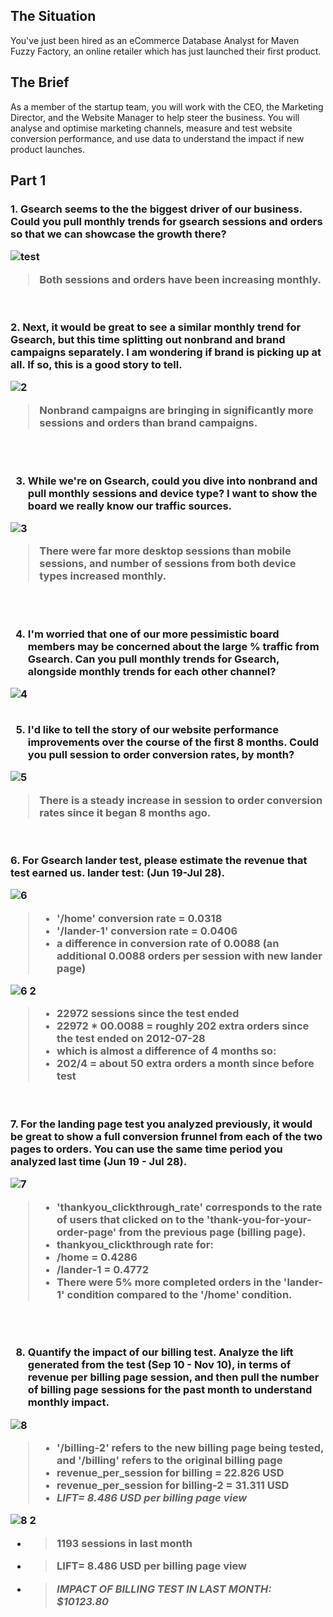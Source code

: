 <h2><a href="#">&#x200B;</a>The Situation</h2>
You've just been hired as an eCommerce Database Analyst for Maven Fuzzy Factory, an online retailer which has just launched their first product.
<h2><a href="#">&#x200B;</a>The Brief</h2>
As a member of the startup team, you will work with the CEO, the Marketing Director, and the Website Manager to help steer the business.
You will analyse and optimise marketing channels, measure and test website conversion performance, and use data to understand the impact if new product launches.

<h2><a href="#">&#x200B;</a>Part 1</h2>

<h3><a href="#">&#x200B;</a>1. Gsearch seems to the the biggest driver of our business. Could you pull monthly trends for gsearch sessions and orders so that we can showcase the growth there?

![test](https://github.com/cdanielz98/maven-fuzzy-factory-sql/assets/135237144/7ec26085-5c1e-43b5-af47-fa1557c52e2d)
>Both sessions and orders have been increasing monthly.
<br>
<br>
2. Next, it would be great to see a similar monthly trend for Gsearch, but this time splitting out nonbrand and brand campaigns separately. I am wondering if brand is picking up at all. If so, this is a good story to tell.

![2](https://github.com/cdanielz98/maven-fuzzy-factory-sql/assets/135237144/fb1bb1be-485d-4f04-b246-7ea1dd217711)

>Nonbrand campaigns are bringing in significantly more sessions and orders than brand campaigns.
<br>
<br>

3. While we're on Gsearch, could you dive into nonbrand and pull monthly sessions and device type? I want to show the board we really know our traffic sources.

![3](https://github.com/cdanielz98/maven-fuzzy-factory-sql/assets/135237144/a8307e9b-e420-4dee-ba61-b5413c5bda23)

>There were far more desktop sessions than mobile sessions, and number of sessions from both device types increased monthly.
<br>
<br>

4. I'm worried that one of our more pessimistic board members may be concerned about the large % traffic from Gsearch. Can you pull monthly trends for Gsearch, alongside monthly trends for each other channel?

![4](https://github.com/cdanielz98/maven-fuzzy-factory-sql/assets/135237144/6527d2e7-342b-4a9c-9ef2-8defff6fd3b1)
<br>
<br>

5. I'd like to tell the story of our website performance improvements over the course of the first 8 months. Could you pull session to order conversion rates, by month?

![5](https://github.com/cdanielz98/maven-fuzzy-factory-sql/assets/135237144/17759ffb-356e-4726-b15f-0355228fee8d)

>There is a steady increase in session to order conversion rates since it began 8 months ago.
<br>
<br>
6. For Gsearch lander test, please estimate the revenue that test earned us. lander test: (Jun 19-Jul 28).

![6](https://github.com/cdanielz98/maven-fuzzy-factory-sql/assets/135237144/fd4efe9f-8708-4436-a0cb-3d80a5dd688e)

>* '/home' conversion rate = 0.0318<br>
>* '/lander-1' conversion rate = 0.0406<br>
>* a difference in conversion rate of 0.0088 (an additional 0.0088 orders per session with new lander page)

![6 2](https://github.com/cdanielz98/maven-fuzzy-factory-sql/assets/135237144/fa792353-936a-41d1-b77d-ff6b976ce79f)


>* 22972 sessions since the test ended<br>
>* 22972 * 00.0088 = roughly 202 extra orders since the test ended on 2012-07-28<br>
>* which is almost a difference of 4 months so:<br>
>* 202/4 = about 50 extra orders a month since before test
<br>
<br>
7. For the landing page test you analyzed previously, it would be great to show a full conversion frunnel from each of the two pages to orders. You can use the same time period you analyzed last time (Jun 19 - Jul 28).

![7](https://github.com/cdanielz98/maven-fuzzy-factory-sql/assets/135237144/1291ba14-8ab6-4828-8901-f815634afa15)

>* 'thankyou_clickthrough_rate' corresponds to the rate of users that clicked on to the 'thank-you-for-your-order-page' from the previous page (billing page).<br>
>* thankyou_clickthrough rate for:<br>
>* /home = 0.4286<br>
>* /lander-1 = 0.4772<br>
>* There were 5% more completed orders in the 'lander-1' condition compared to the '/home' condition.
<br>
<br>

8. Quantify the impact of our billing test. Analyze the lift generated from the test (Sep 10 - Nov 10), in terms of revenue per billing page session, and then pull the number of billing page sessions for the past month to understand monthly impact.

![8](https://github.com/cdanielz98/maven-fuzzy-factory-sql/assets/135237144/581cee23-fb57-40b6-9b55-91b3a2a2ac44)

>* '/billing-2' refers to the new billing page being tested, and '/billing' refers to the original billing page<br>
>* revenue_per_session for billing = 22.826 USD<br>
>* revenue_per_session for billing-2 = 31.311 USD<br>
>* *LIFT= 8.486 USD per billing page view*

![8 2](https://github.com/cdanielz98/maven-fuzzy-factory-sql/assets/135237144/4e50aec4-b50e-4c65-a4e1-d94025ed9ce1)

* >1193 sessions in last month<br>
* >LIFT= 8.486 USD per billing page view<br>
* >*IMPACT OF BILLING TEST IN LAST MONTH: $10123.80*
